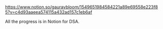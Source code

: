 https://www.notion.so/gauravbloom/1549651984584221a89e69558e223f85?v=c4d93aaeea574115a432ad157c1eb6af

All the progress is in Notion for DSA.